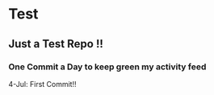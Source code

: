 # Test
## Just a Test Repo !!
### One Commit a Day to keep green my activity feed 

4-Jul: First Commit!!


